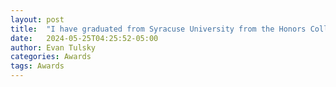 ```yaml
---
layout: post
title:  "I have graduated from Syracuse University from the Honors College and with magna cum laude"
date:   2024-05-25T04:25:52-05:00
author: Evan Tulsky
categories: Awards
tags: Awards
---
```

